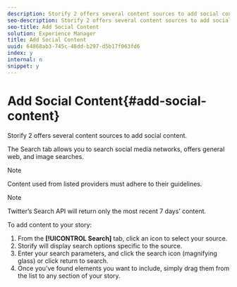 ```yaml
---
description: Storify 2 offers several content sources to add social content.
seo-description: Storify 2 offers several content sources to add social content.
seo-title: Add Social Content
solution: Experience Manager
title: Add Social Content
uuid: 64868ab3-745c-48dd-b297-d5b17f063fd6
index: y
internal: n
snippet: y
---
```


# Add Social Content{#add-social-content}

Storify 2 offers several content sources to add social content.

The Search tab allows you to search social media networks, offers general web, and image searches.

>[!NOTE]
>
>Content used from listed providers must adhere to their guidelines.

>[!NOTE]
>
>Twitter’s Search API will return only the most recent 7 days’ content.

To add content to your story:

1. From the **[!UICONTROL Search]** tab, click an icon to select your source.
1. Storify will display search options specific to the source.
1. Enter your search parameters, and click the search icon (magnifying glass) or click return to search.
1. Once you’ve found elements you want to include, simply drag them from the list to any section of your story.
